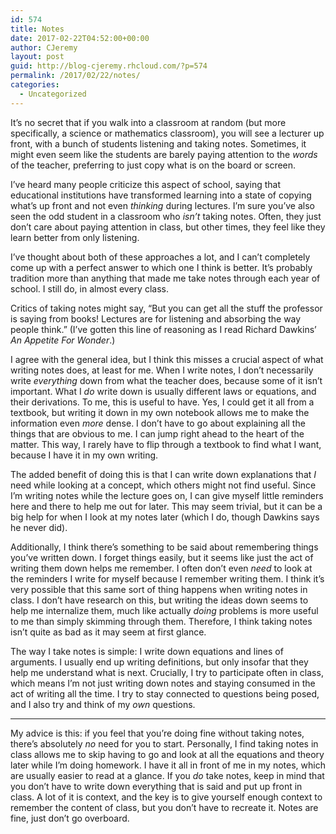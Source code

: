 ```yaml
---
id: 574
title: Notes
date: 2017-02-22T04:52:00+00:00
author: CJeremy
layout: post
guid: http://blog-cjeremy.rhcloud.com/?p=574
permalink: /2017/02/22/notes/
categories:
  - Uncategorized
---
```

It&#8217;s no secret that if you walk into a classroom at random (but more specifically, a science or mathematics classroom), you will see a lecturer up front, with a bunch of students listening and taking notes. Sometimes, it might even seem like the students are barely paying attention to the _words_ of the teacher, preferring to just copy what is on the board or screen.

I&#8217;ve heard many people criticize this aspect of school, saying that educational institutions have transformed learning into a state of copying what&#8217;s up front and not even _thinking_ during lectures. I&#8217;m sure you&#8217;ve also seen the odd student in a classroom who _isn&#8217;t_ taking notes. Often, they just don&#8217;t care about paying attention in class, but other times, they feel like they learn better from only listening.

I&#8217;ve thought about both of these approaches a lot, and I can&#8217;t completely come up with a perfect answer to which one I think is better. It&#8217;s probably tradition more than anything that made me take notes through each year of school. I still do, in almost every class.

Critics of taking notes might say, &#8220;But you can get all the stuff the professor is saying from books! Lectures are for listening and absorbing the way people think.&#8221; (I&#8217;ve gotten this line of reasoning as I read Richard Dawkins&#8217; _An Appetite For Wonder_.)

I agree with the general idea, but I think this misses a crucial aspect of what writing notes does, at least for me. When I write notes, I don&#8217;t necessarily write _everything_ down from what the teacher does, because some of it isn&#8217;t important. What I _do_ write down is usually different laws or equations, and their derivations. To me, this is useful to have. Yes, I could get it all from a textbook, but writing it down in my own notebook allows me to make the information even _more_ dense. I don&#8217;t have to go about explaining all the things that are obvious to me. I can jump right ahead to the heart of the matter. This way, I rarely have to flip through a textbook to find what I want, because I have it in my own writing.

The added benefit of doing this is that I can write down explanations that _I_ need while looking at a concept, which others might not find useful. Since I&#8217;m writing notes while the lecture goes on, I can give myself little reminders here and there to help me out for later. This may seem trivial, but it can be a big help for when I look at my notes later (which I do, though Dawkins says he never did).

Additionally, I think there&#8217;s something to be said about remembering things you&#8217;ve written down. I forget things easily, but it seems like just the act of writing them down helps me remember. I often don&#8217;t even _need_ to look at the reminders I write for myself because I remember writing them. I think it&#8217;s very possible that this same sort of thing happens when writing notes in class. I don&#8217;t have research on this, but writing the ideas down seems to help me internalize them, much like actually _doing_ problems is more useful to me than simply skimming through them. Therefore, I think taking notes isn&#8217;t quite as bad as it may seem at first glance.

The way I take notes is simple: I write down equations and lines of arguments. I usually end up writing definitions, but only insofar that they help me understand what is next. Crucially, I try to participate often in class, which means I&#8217;m not just writing down notes and staying consumed in the act of writing all the time. I try to stay connected to questions being posed, and I also try and think of my _own_ questions.

* * *

My advice is this: if you feel that you&#8217;re doing fine without taking notes, there&#8217;s absolutely _no_ need for you to start. Personally, I find taking notes in class allows me to skip having to go and look at all the equations and theory later while I&#8217;m doing homework. I have it all in front of me in my notes, which are usually easier to read at a glance. If you _do_ take notes, keep in mind that you don&#8217;t have to write down everything that is said and put up front in class. A lot of it is context, and the key is to give yourself enough context to remember the content of class, but you don&#8217;t have to recreate it. Notes are fine, just don&#8217;t go overboard.